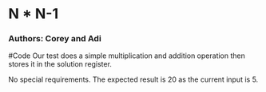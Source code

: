 # N * N-1
### Authors: Corey and Adi

#Code
Our test does a simple multiplication and addition operation then stores it in the solution register.

No special requirements. The expected result is 20 as the current input is 5.
